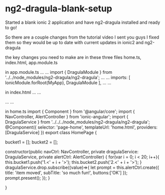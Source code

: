 # ng2-dragula-blank-setup
Started a blank ionic 2 application and have ng2-dragula installed and ready to go!

So there are a couple changes from the tutorial video I sent you guys I fixed them so they would be up to date with current updates in ionic2 and ng2-dragula

the key changes you need to make are in these three files home.ts, index.html, app.module.ts

in app.module.ts
...
...
import { DragulaModule } from '../../node_modules/ng2-dragula/ng2-dragula';
...
...
  imports: [
    IonicModule.forRoot(MyApp),
    DragulaModule
  ],
...
...

in index.html
...
...

  <link href="build/main.css" rel="stylesheet">
  <link href="../node_modules/dragula/dist/dragula.min.css" rel="stylesheet">

</head>
<body>
...
...

in home.ts
import { Component } from '@angular/core';
import { NavController, AlertController } from 'ionic-angular';
import { DragulaService } from '../../../node_modules/ng2-dragula/ng2-dragula';
@Component({
  selector: 'page-home',
  templateUrl: 'home.html',
  providers: [DragulaService]
})
export class HomePage {

  bucket1 = [];
  bucket2 = [];

  constructor(public navCtrl: NavController, private dragulaService: DragulaService, private alertCtrl: AlertController) {
    for(var i = 0; i < 20; i++){
      this.bucket1.push('1.<' + i + '>');
      this.bucket2.push('2.<' + i + '>');
    }
    dragulaService.drop.subscribe((value)=>{
      let prompt = this.alertCtrl.create({
        title: 'item moved',
        subTitle: 'so much fun!',
        buttons:['OK']
      });
      prompt.present();
    });
  }

}

